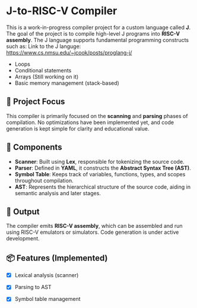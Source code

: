 # J-to-RISC-V Compiler

This is a work-in-progress compiler project for a custom language called **J**. The goal of the project is to compile high-level J programs into **RISC-V assembly**. The J language supports fundamental programming constructs such as:
Link to the J languge: https://www.cs.nmsu.edu/~jcook/posts/proglang-j/

- Loops 
- Conditional statements
- Arrays (Still working on it)
- Basic memory management (stack-based)

## 🔧 Project Focus

This compiler is primarily focused on the **scanning** and **parsing** phases of compilation. No optimizations have been implemented yet, and code generation is kept simple for clarity and educational value.

## 🧩 Components

- **Scanner**: Built using **Lex**, responsible for tokenizing the source code.
- **Parser**: Defined in **YAML**, it constructs the **Abstract Syntax Tree (AST)**.
- **Symbol Table**: Keeps track of variables, functions, types, and scopes throughout compilation.
- **AST**: Represents the hierarchical structure of the source code, aiding in semantic analysis and later stages.

## 🚀 Output

The compiler emits **RISC-V assembly**, which can be assembled and run using RISC-V emulators or simulators. Code generation is under active development.

## 📦 Features (Implemented)

- [x] Lexical analysis (scanner)
- [x] Parsing to AST
- [x] Symbol table management




